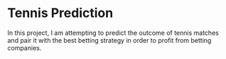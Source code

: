 # Tennis Prediction
In this project, I am attempting to predict the outcome of tennis matches and pair it with the best betting strategy in order to profit from betting companies.